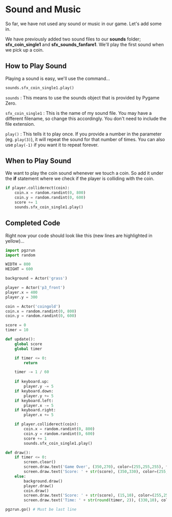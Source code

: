 # Sound and Music

So far, we have not used any sound or music in our game. Let's add some in.

We have previously added two sound files to our **sounds** folder; **sfx_coin_single1** and **sfx_sounds_fanfare1**. We'll play the first sound when we pick up a coin.

## How to Play Sound

Playing a sound is easy, we'll use the command...

```python
sounds.sfx_coin_single1.play()
```

```sounds``` : This means to use the sounds object that is provided by Pygame Zero.

```sfx_coin_single1``` : This is the name of my sound file. You may have a different filename, so change this accordingly. You don't need to include the file extension.

```play()``` : This tells it to play once. If you provide a number in the parameter (eg. ```play(3)```), it will repeat the sound for that number of times. You can also use ```play(-1)``` if you want it to repeat forever.

## When to Play Sound

We want to play the coin sound whenever we touch a coin. So add it under the **if** statement where we check if the player is colliding with the coin.

```python hl_lines="5"
if player.colliderect(coin):
    coin.x = random.randint(0, 800)
    coin.y = random.randint(0, 600)
    score += 1
    sounds.sfx_coin_single1.play()
```

## Completed Code

Right now your code should look like this (new lines are highlighted in yellow)...

```python hl_lines="42"
import pgzrun
import random

WIDTH = 800
HEIGHT = 600

background = Actor('grass')

player = Actor('p3_front')
player.x = 400
player.y = 300

coin = Actor('coingold')
coin.x = random.randint(0, 800)
coin.y = random.randint(0, 600)

score = 0
timer = 10

def update():
    global score
    global timer

    if timer <= 0:
        return

    timer -= 1 / 60
    
    if keyboard.up:
        player.y -= 5
    if keyboard.down:
        player.y += 5
    if keyboard.left:
        player.x -= 5
    if keyboard.right:
        player.x += 5

    if player.colliderect(coin):
        coin.x = random.randint(0, 800)
        coin.y = random.randint(0, 600)
        score += 1
        sounds.sfx_coin_single1.play()

def draw():
    if timer <= 0:
        screen.clear()
        screen.draw.text('Game Over', (350,270), color=(255,255,255), fontsize=30)
        screen.draw.text('Score: ' + str(score), (350,330), color=(255,255,255), fontsize=30)
    else:
        background.draw()
        player.draw()
        coin.draw()
        screen.draw.text('Score: ' + str(score), (15,10), color=(255,255,255), fontsize=30)
        screen.draw.text('Time: ' + str(round(timer, 2)), (330,10), color=(255,255,255), fontsize=30)

pgzrun.go() # Must be last line
```
